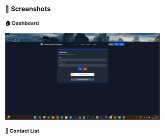 ## 📸 Screenshots

### 🏠 Dashboard
<div align="center">
<img src="https://github.com/vijayprakashyadav018/Smart-Contact-Manager-SCM-Website/blob/main/screenshots/Login%20Page.png">
</div> 

### 📇 Contact List

